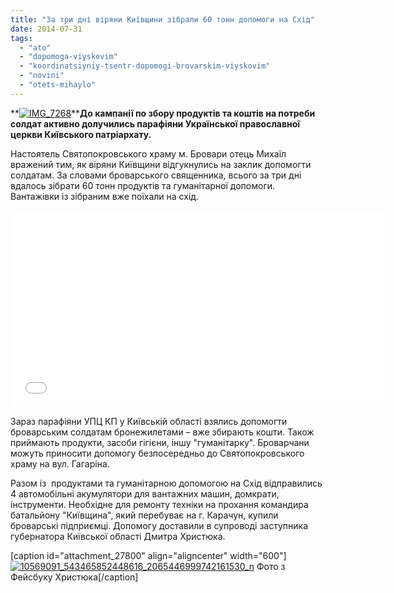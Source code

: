 ```yaml
---
title: "За три дні віряни Київщини зібрали 60 тонн допомоги на Схід"
date: 2014-07-31
tags: 
  - "ato"
  - "dopomoga-viyskovim"
  - "koordinatsiyniy-tsentr-dopomogi-brovarskim-viyskovim"
  - "novini"
  - "otets-mihaylo"
---
```


**[![IMG_7268](https://mpz.brovary.org/wp-content/uploads/2014/07/IMG_7268.jpg)](https://mpz.brovary.org/wp-content/uploads/2014/07/IMG_7268.jpg)****До кампанії по збору продуктів та коштів на потреби солдат активно долучились парафіяни Української православної церкви Київського патріархату.**

Настоятель Святопокровського храму м. Бровари отець Михаїл вражений тим, як віряни Київщини відгукнулись на заклик допомогти солдатам. За словами броварського священника, всього за три дні вдалось зібрати 60 тонн продуктів та гуманітарної допомоги. Вантажівки із зібраним вже поїхали на схід.

<iframe src="//www.youtube.com/embed/sUvhaGScqPU" width="600" height="315" frameborder="0" allowfullscreen="allowfullscreen"></iframe>

Зараз парафіяни УПЦ КП у Київській області взялись допомогти броварським солдатам бронежилетами – вже збирають кошти. Також приймають продукти, засоби гігієни, іншу "гуманітарку". Броварчани можуть приносити допомогу безпосередньо до Святопокровського храму на вул. Гагаріна.

Разом із  продуктами та гуманітарною допомогою на Схід відправились 4 автомобільні акумулятори для вантажних машин, домкрати, інструменти. Необхідне для ремонту техніки на прохання командира батальйону "Київщина", який перебуває на г. Карачун, купили броварські підприємці. Допомогу доставили в супроводі заступника губернатора Київської області Дмитра Христюка.

\[caption id="attachment\_27800" align="aligncenter" width="600"\][![10569091_543465852448616_2065446999742161530_n](https://mpz.brovary.org/wp-content/uploads/2014/07/10569091_543465852448616_2065446999742161530_n.jpg)](https://mpz.brovary.org/wp-content/uploads/2014/07/10569091_543465852448616_2065446999742161530_n.jpg) Фото з Фейсбуку Христюка\[/caption\]
